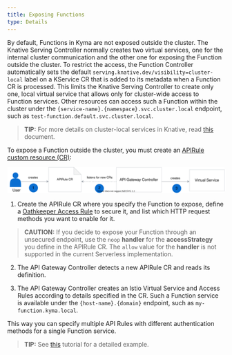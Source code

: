 ```yaml
---
title: Exposing Functions
type: Details
---
```


By default, Functions in Kyma are not exposed outside the cluster. The Knative Serving Controller normally creates two virtual services, one for the internal cluster communication and the other one for exposing the Function outside the cluster. To restrict the access, the Function Controller automatically sets the default `serving.knative.dev/visibility=cluster-local` label on a KService CR that is added to its metadata when a Function CR is processed. This limits the Knative Serving Controller to create only one, local virtual service that allows only for cluster-wide access to Function services. Other resources can access such a Function within the cluster under the `{service-name}.{namespace}.svc.cluster.local` endpoint, such as `test-function.default.svc.cluster.local`.

> **TIP:** For more details on cluster-local services in Knative, read [this](https://knative.dev/docs/serving/cluster-local-route/) document.

To expose a Function outside the cluster, you must create an [APIRule custom resource (CR)](/components/api-gateway#custom-resource-api-rule):

![Expose a Function service](./assets/api-rules.svg)

1. Create the APIRule CR where you specify the Function to expose, define a [Oathkeeper Access Rule](/components/api-gateway/#details-available-security-options) to secure it, and list which HTTP request methods you want to enable for it.

> **CAUTION:** If you decide to expose your Function through an unsecured endpoint, use the `noop` **handler** for the **accessStrategy** you define in the APIRule CR. The `allow` value for the **handler** is not supported in the current Serverless implementation.

2. The API Gateway Controller detects a new APIRule CR and reads its definition.

3. The API Gateway Controller creates an Istio Virtual Service and Access Rules according to details specified in the CR. Such a Function service is available under the `{host-name}.{domain}` endpoint, such as `my-function.kyma.local`.

This way you can specify multiple API Rules with different authentication methods for a single Function service.

> **TIP:** See [this](#tutorials-expose-a-function-with-an-api-rule) tutorial for a detailed example.
